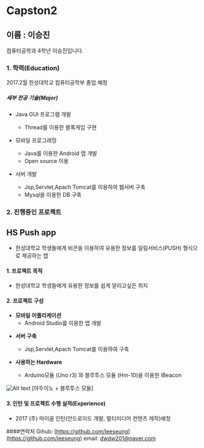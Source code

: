 # Capston2

## **이름 : 이승진**
컴퓨터공학과 4학년 이승진입니다.

### **1. 학력(Education)**

2017.2월 한성대학교 컴퓨터공학부 졸업 예정


##### 세부 전공 기술(Major)

* Java GUI 프로그램 개발  
  * Thread를 이용한 블록게임 구현 

* 모바일 프로그래밍
  * Java를 이용한 Android 앱 개발 
  * Open source 이용

* 서버 개발
  * Jsp,Servlet,Apach Tomcat를 이용하여 웹서버 구축
  * Mysql을 이용한 DB 구축

### **2. 진행중인 프로젝트**

## HS Push app 
- 한성대학교 학생들에게 비콘을 이용하여 유용한 정보를 알림서비스(PUSH) 형식으로 제공하는 앱 


#### 1. 프로젝트 목적
  * 한성대학교 학생들에게 유용한 정보를 쉽게 알리고싶은 취지

#### 2. 프로젝트 구성
  

  * __모바일 어플리케이션__
    + Android Studio를 이용한 앱 개발

  + __서버 구축__
    + Jsp,Servlet,Apach Tomcat를 이용하여 구축
 

  + __사용하는 Hardware__ 
    + Arduino모듈 (Uno r3) 와 블루투스 모듈 (Hm-10)을 이용한 IBeacon 

![Alt text](http://cfile1.uf.tistory.com/image/22020D5053AD90CB0434CA)
  [아두이노 + 블루투스 모듈]
 
 
#### 3. 인턴 및 프로젝트 수행 실적(Experience)
*  2017 (주) 마이꿈 인턴(안드로이드 개발, 멀티미디어 컨텐츠 제작)예정




####연락처
Gihub: [https://github.com/leeseung](https://github.com/leeseung)
  email: dwdw201@naver.com
